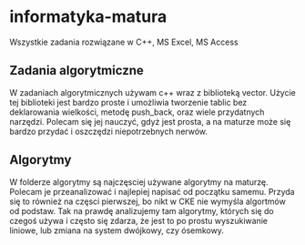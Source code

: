 # informatyka-matura
Wszystkie zadania rozwiązane w C++, MS Excel, MS Access


## Zadania algorytmiczne
W zadaniach algorytmicznych używam c++ wraz z biblioteką vector. Użycie tej biblioteki jest bardzo proste i umożliwia tworzenie tablic bez deklarowania wielkości, metodę push_back, oraz wiele przydatnych narzędzi. Polecam się jej nauczyć, gdyż jest prosta, a na maturze może się bardzo przydać i oszczędzi niepotrzebnych nerwów.

## Algorytmy
W folderze algorytmy są najczęsciej używane algorytmy na maturzę. Polecam je przeanalizować i najlepiej napisać od początku samemu. Przyda się to również na częsci pierwszej, bo nikt w CKE nie wymyśla algortmów od podstaw. Tak na prawdę analizujemy tam algorytmy, których się do czegoś używa i często się zdarza, że jest to po prostu wyszukiwanie liniowe, lub zmiana na system dwójkowy, czy ósemkowy.
